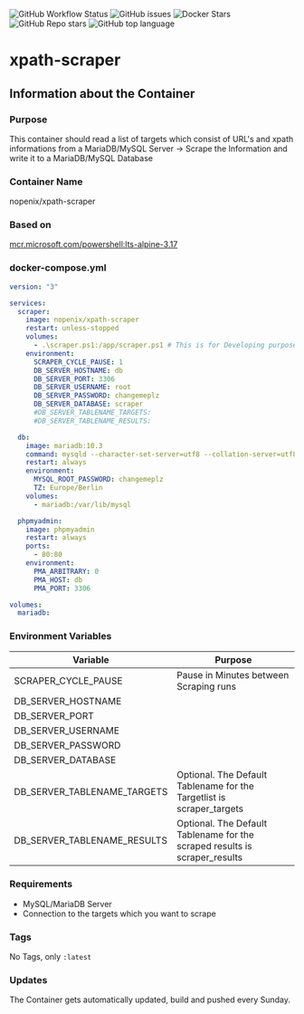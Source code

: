 ![GitHub Workflow Status](https://img.shields.io/github/actions/workflow/status/NopeNix/xpath-scraper/Build%20and%20Push%20to%20Docker%20Hub.yml?label=Build%20and%20Push%20to%20Docker%20Hub)
![GitHub issues](https://img.shields.io/github/issues-raw/NopeNix/xpath-scraper)
![Docker Stars](https://img.shields.io/docker/stars/nopenix/xpath-scraper)
![GitHub Repo stars](https://img.shields.io/github/stars/NopeNix/xpath-scraper?label=GitHub%20Stars)
![GitHub top language](https://img.shields.io/github/languages/top/NopeNix/xpath-scraper)

# xpath-scraper
## Information about the Container
### Purpose
This container should read a list of targets which consist of URL's and xpath informations from a MariaDB/MySQL Server -> Scrape the Information and write it to a MariaDB/MySQL Database
### Container Name
nopenix/xpath-scraper
### Based on
[mcr.microsoft.com/powershell:lts-alpine-3.17](https://hub.docker.com/_/microsoft-powershell)

### docker-compose.yml
```yml
version: "3"

services:
  scraper:
    image: nopenix/xpath-scraper
    restart: unless-stopped
    volumes: 
      - .\scraper.ps1:/app/scraper.ps1 # This is for Developing purpose! please comment this out in productive envoronments
    environment:
      SCRAPER_CYCLE_PAUSE: 1
      DB_SERVER_HOSTNAME: db
      DB_SERVER_PORT: 3306
      DB_SERVER_USERNAME: root
      DB_SERVER_PASSWORD: changemeplz
      DB_SERVER_DATABASE: scraper
      #DB_SERVER_TABLENAME_TARGETS: 
      #DB_SERVER_TABLENAME_RESULTS:  

  db:
    image: mariadb:10.3
    command: mysqld --character-set-server=utf8 --collation-server=utf8_unicode_ci
    restart: always
    environment:
      MYSQL_ROOT_PASSWORD: changemeplz
      TZ: Europe/Berlin
    volumes:
      - mariadb:/var/lib/mysql

  phpmyadmin:
    image: phpmyadmin
    restart: always
    ports:
      - 80:80
    environment:
      PMA_ARBITRARY: 0
      PMA_HOST: db
      PMA_PORT: 3306

volumes:
  mariadb:
```
### Environment Variables
| Variable | Purpose |
| -------- | ------- |
| SCRAPER_CYCLE_PAUSE | Pause in Minutes between Scraping runs |
| DB_SERVER_HOSTNAME | |
| DB_SERVER_PORT | |
| DB_SERVER_USERNAME | |
| DB_SERVER_PASSWORD | |
| DB_SERVER_DATABASE | |
| DB_SERVER_TABLENAME_TARGETS | Optional. The Default Tablename for the Targetlist is scraper_targets |
| DB_SERVER_TABLENAME_RESULTS | Optional. The Default Tablename for the scraped results is scraper_results |
### Requirements
* MySQL/MariaDB Server
* Connection to the targets which you want to scrape
### Tags
No Tags, only `:latest`
### Updates
The Container gets automatically updated, build and pushed every Sunday.
